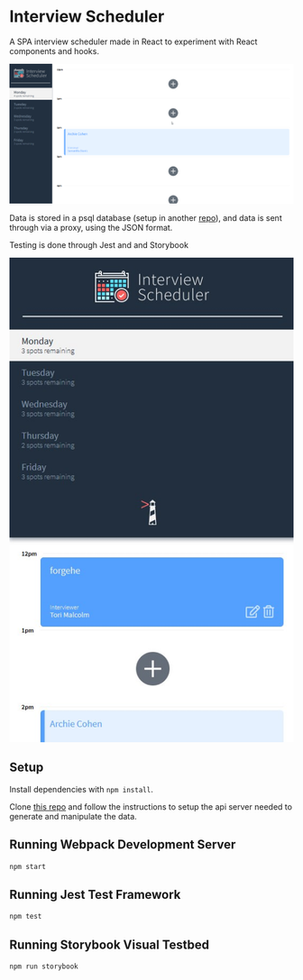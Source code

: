 # Interview Scheduler

A SPA interview scheduler made in React to experiment with React components and hooks.

!["Gif Example"](docs/gif_example.gif)

Data is stored in a psql database (setup in another [repo](https://github.com/forgehe/scheduler-api)), and data is sent through via a proxy, using the JSON format.

Testing is done through Jest and and Storybook

!["Gif Example"](docs/home_screen_mobile.jpg)

## Setup

Install dependencies with `npm install`.

Clone [this repo](https://github.com/forgehe/scheduler-api) and follow the instructions to setup the api server needed to generate and manipulate the data.

## Running Webpack Development Server

```sh
npm start
```

## Running Jest Test Framework

```sh
npm test
```

## Running Storybook Visual Testbed

```sh
npm run storybook
```
